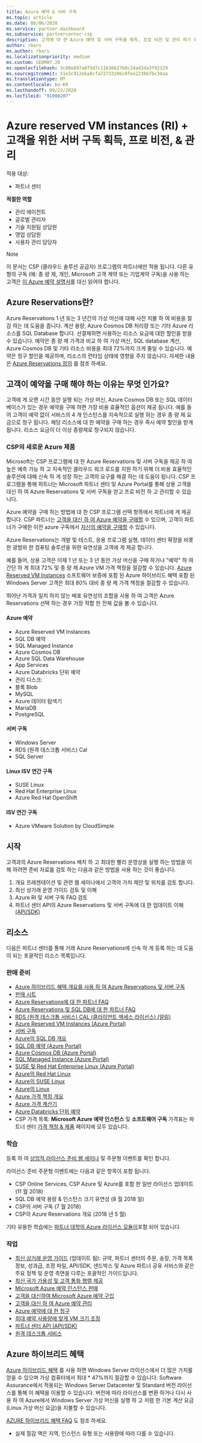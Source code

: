 ```yaml
---
title: Azure 예약 & 서버 구독
ms.topic: article
ms.date: 08/06/2020
ms.service: partner-dashboard
ms.subservice: partnercenter-csp
description: 고객에 대 한 Azure 예약 및 서버 구독을 획득, 프로 비전 및 관리 하기 위한 클라우드 솔루션 공급자 기회에 대해 알아봅니다.
author: rbars
ms.author: rbars
ms.localizationpriority: medium
ms.custom: SEOMAY.20
ms.openlocfilehash: 3c08e897a8f5d7c11b36627b0c24ad2da3f92329
ms.sourcegitcommit: 51e3c912eba8cfa72733206c0fee22386fbc34aa
ms.translationtype: MT
ms.contentlocale: ko-KR
ms.lasthandoff: 09/22/2020
ms.locfileid: "91000207"
---
```

# <a name="acquire-provision--manage-azure-reserved-vm-instances-ri--server-subscriptions-for-customers"></a>Azure reserved VM instances (RI) + 고객을 위한 서버 구독 획득, 프로 비전, & 관리

적용 대상:

- 파트너 센터

**적절한 역할**

- 관리 에이전트
- 글로벌 관리자
- 기술 지원팀 상담원
- 영업 상담원
- 사용자 관리 담당자

> [!NOTE]
> 이 문서는 CSP (클라우드 솔루션 공급자) 프로그램의 파트너에만 적용 됩니다. 다른 유형의 구독 (예: 종 량 제, 개인, Microsoft 고객 계약 또는 기업계약 구독)을 사용 하는 고객은 [이 Azure 예약 설명서](/azure/cost-management-billing/reservations)를 대신 읽어야 합니다.


## <a name="what-are-azure-reservations"></a>Azure Reservations란?

Azure Reservations 1 년 또는 3 년간의 가상 머신에 대해 사전 지불 하 여 비용을 절감 하는 데 도움을 줍니다. 계산 용량, Azure Cosmos DB 처리량 또는 기타 Azure 리소스를 SQL Database 합니다. 선결제하면 사용하는 리소스 요금에 대한 할인을 받을 수 있습니다. 예약은 종 량 제 가격과 비교 하 여 가상 머신, SQL database 계산, Azure Cosmos DB 및 기타 리소스 비용을 최대 72%까지 크게 줄일 수 있습니다. 예약은 청구 할인을 제공하며, 리소스의 런타임 상태에 영향을 주지 않습니다. 자세한 내용은 [Azure Reservations 정의](/azure/billing/billing-save-compute-costs-reservations) 를 참조 하세요.

## <a name="why-should-customers-buy-a-reservation"></a>고객이 예약을 구매 해야 하는 이유는 무엇 인가요?

고객에 게 오랜 시간 동안 실행 되는 가상 머신, Azure Cosmos DB 또는 SQL 데이터베이스가 있는 경우 예약을 구매 하면 가장 비용 효율적인 옵션이 제공 됩니다. 예를 들어 고객이 예약 없이 서비스의 4 개 인스턴스를 지속적으로 실행 하는 경우 종 량 제 요금으로 청구 됩니다. 해당 리소스에 대 한 예약을 구매 하는 경우 즉시 예약 할인을 받게 됩니다. 리소스 요금이 더 이상 종량제로 청구되지 않습니다.

### <a name="compelling-new-azure-offer-in-csp"></a>CSP의 새로운 Azure 제품

Microsoft는 CSP 프로그램에 대 한 Azure Reservations 및 서버 구독을 제공 하 여 높은 예측 가능 하 고 지속적인 클라우드 워크 로드를 지원 하기 위해 더 비용 효율적인 솔루션에 대해 신속 하 게 성장 하는 고객의 요구를 해결 하는 데 도움이 됩니다. CSP 프로그램을 통해 파트너는 Microsoft 파트너 센터 및 Azure Portal를 통해 상용 고객을 대신 하 여 Azure Reservations 및 서버 구독을 얻고 프로 비전 하 고 관리할 수 있습니다.

Azure 예약을 구매 하는 방법에 대 한 CSP 프로그램 선택 항목에서 파트너에 게 제공 합니다. CSP 파트너는 [고객을 대신 하 여 Azure 예약을 구매할](azure-reservations-buying.md) 수 있으며, 고객이 파트너가 구매한 이전 azure 구독에서 [자신의 예약을 구매할](give-customers-permission.md) 수 있습니다.

Azure Reservations는 개발 및 테스트, 응용 프로그램 실행, 데이터 센터 확장을 비롯 한 광범위 한 컴퓨팅 솔루션을 위한 유연성을 고객에 게 제공 합니다.

예를 들어, 상용 고객은 이제 1 년 또는 3 년 동안 가상 머신을 구매 하거나 "예약" 하 여 간단 하 게 최대 72% 및 종 량 제 Azure VM 가격 책정을 절감할 수 있습니다. [Azure Reserved VM Instances](https://azure.microsoft.com/pricing/reserved-vm-instances/) 소프트웨어 보증에 포함 된 Azure 하이브리드 혜택 포함 된 Windows Server 고객은 최대 80% 대비 종 량 제 가격 책정을 절감할 수 있습니다.

뛰어난 가격과 일치 하지 않는 배포 유연성의 조합을 사용 하 여 고객은 Azure Reservations 선택 하는 경우 가장 적합 한 전체 값을 볼 수 있습니다.

#### <a name="azure-reservations"></a>Azure 예약

- Azure Reserved VM Instances
- SQL DB 예약
- SQL Managed Instance
- Azure Cosmos DB
- Azure SQL Data Warehouse
- App Services
- Azure Databricks 단위 예약
- 관리 디스크:
- 블록 Blob
- MySQL
- Azure 데이터 탐색기
- MariaDB
- PostgreSQL

#### <a name="server-subscriptions"></a>서버 구독

- Windows Server
- RDS (원격 데스크톱 서비스) Cal
- SQL Server

#### <a name="linux-isv-annual-subscriptions"></a>Linux ISV 연간 구독

- SUSE Linux
- Red Hat Enterprise Linux
- Azure Red Hat OpenShift

#### <a name="isv-annual-subscriptions"></a>ISV 연간 구독

- Azure VMware Solution by CloudSimple

## <a name="getting-started"></a>시작

고객과의 Azure Reservations 배치 하 고 최대한 빨리 운영상을 실행 하는 방법을 이해 하려면 준비 자료를 검토 하는 다음과 같은 방법을 사용 하는 것이 좋습니다.

1. 개요 프레젠테이션 및 관련 웹 세미나에서 고객의 가치 제안 및 위치를 검토 합니다.
2. 최신 상거래 운영 가이드 검토 및 이해
3. Azure RI 및 서버 구독 FAQ 검토
4. 파트너 센터 API의 Azure Reservations 및 서버 구독에 대 한 업데이트 이해 [(API/SDK)](/partner-center/develop/purchase-azure-reserved-vm-instances)

## <a name="resources"></a>리소스

다음은 파트너 센터를 통해 거래 Azure Reservations에 신속 하 게 등록 하는 데 도움이 되는 포괄적인 리소스 목록입니다.

### <a name="sales-readiness"></a>판매 준비

- [Azure 하이브리드 혜택 개요를 사용 하 여 Azure Reservations 및 서버 구독](https://assetsprod.microsoft.com/Azure-reservations-and-server-subscriptions-with-azure-hybrid-benefit.pptx)
- [판매 시트](https://assetsprod.microsoft.com/mpn/Azure-RI-Sales-Sheet-CSP.pdf)
- [Azure Reservations에 대 한 파트너 FAQ](https://assetsprod.microsoft.com/Partner-faq-for-azure-reservations.docx)
- [Azure Reservations 및 SQL DB에 대 한 파트너 FAQ](https://assetsprod.microsoft.com/Partner-faq-for-azure-reservations-sql-db.docx)
- [RDS (원격 데스크톱 서비스) CAL (클라이언트 액세스 라이선스) (알림)](https://cloudblogs.microsoft.com/windowsserver/2018/10/03/remote-desktop-services-2019-generally-available-with-windows-server-2019/)
- [Azure Reserved VM Instances (Azure Portal)](/azure/virtual-machines/windows/prepay-reserved-vm-instances)
- [서버 구독](csp-software-subscriptions.md)
- [Azure의 SQL DB 개요](https://assetsprod.microsoft.com/Sql-db-in-azure-overview.pptx)
- [SQL DB 예약 (Azure Portal)](/azure/sql-database/sql-database-reserved-capacity)
- [Azure Cosmos DB (Azure Portal)](/azure/cosmos-db/cosmos-db-reserved-capacity)
- [SQL Managed Instance (Azure Portal)](/azure/sql-database/sql-database-managed-instance)
- [SUSE 및 Red Hat Enterprise Linux (Azure Portal)](/azure/virtual-machines/linux/prepay-suse-software-charges)
- [Azure의 Red Hat Linux](https://azure.com/redhat)
- [Azure의 SUSE Linux](https://azure.microsoft.com/overview/linux-on-azure/suse/)
- [Azure의 Linux](https://azure.microsoft.com/overview/linux-on-azure/)
- [Azure 가격 책정 개요](https://azure.microsoft.com/pricing/)
- [Azure 가격 계산기](https://azure.microsoft.com/pricing/calculator)
- [Azure Databricks 단위 예약](/azure/billing/billing-prepay-databricks-reserved-capacity)
- CSP 가격 목록: **Microsoft Azure 예약 인스턴스** 및 **소프트웨어 구독** 가격표는 파트너 센터 [가격 책정 & 제품](https://partner.microsoft.com/pcv/sales) 페이지에 모두 있습니다.

### <a name="training"></a>학습

등록 하 여 [상업적 라이선스 준비 웹 세미나](https://commercial-licensing.eventbuilder.com/FY2019_ALL) 및 주문형 이벤트를 확인 합니다.

라이선스 준비 주문형 이벤트에는 다음과 같은 항목이 포함 됩니다.

- CSP Online Services, CSP Azure 및 Azure를 포함 한 일반 라이선스 업데이트 (11 월 2018)
- SQL DB 예약 용량 & 인스턴스 크기 유연성 (8 월 2018 일)
- CSP의 서버 구독 (7 월 2018)
- CSP의 Azure Reservations 개요 (2018 년 5 월)

기타 유용한 학습에는 [파트너 대학의 Azure 라이선스 모듈이](https://aka.ms/azure_partner_licensing)포함 되어 있습니다.

### <a name="operations"></a>작업

- [최신 상거래 운영 가이드](https://assetsprod.microsoft.com/mpn/Partner-Center-Modern-Commerce-Operating-Guide.docx) (업데이트 됨): 규약, 파트너 센터의 주문, 송장, 가격 목록 정보, 성과급, 조정 파일, API/SDK, 샌드박스 및 Azure 파트너 공유 서비스와 같은 주요 정책 및 운영 측면을 다루는 포괄적인 가이드입니다.
- [최신 국가 가용성 및 고객 통화 행렬 제공](https://assetsprod.microsoft.com/modern-offers-country-currency-availability.xlsx)
- [Microsoft Azure 예약 인스턴스 판매](azure-reservations.md)
- [고객을 대신하여 Microsoft Azure 예약 구입](azure-reservations-buying.md)
- [고객을 대신 하 여 Azure 예약 관리](azure-reservations-manage.md)
- [Azure 예약에 대 한 청구](azure-plan-billing.md)
- [최대 예약 사용량에 맞게 VM 크기 조정](azure-usage.md)
- [파트너 센터 API (API/SDK)](/partner-center/develop/purchase-azure-reserved-vm-instances)
- [원격 데스크톱 서비스](/windows-server/remote/remote-desktop-services/welcome-to-rds)

## <a name="azure-hybrid-benefit"></a>Azure 하이브리드 혜택

[Azure 하이브리드 혜택](https://azure.microsoft.com/pricing/hybrid-benefit) 를 사용 하면 Windows Server 라이선스에서 더 많은 가치를 얻을 수 있으며 가상 컴퓨터에서 최대 * 47%까지 절감할 수 있습니다. Software Assurance에서 적용되는 Windows Server Datacenter 및 Standard 버전 라이선스를 통해 이 혜택을 이용할 수 있습니다. 버전에 따라 라이선스를 변환 하거나 다시 사용 하 여 Azure에서 Windows Server 가상 머신을 실행 하 고 저렴 한 기본 계산 요금 (Linux 가상 머신 요금)을 지불할 수 있습니다.

[AZURE 하이브리드 혜택 FAQ](https://azure.microsoft.com/pricing/hybrid-benefit/faq/) 도 참조 하세요.

* 실제 절감 액은 지역, 인스턴스 유형 또는 사용량에 따라 다를 수 있습니다.
